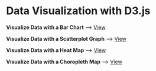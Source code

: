 # Data Visualization with D3.js

**Visualize Data with a Bar Chart** --> [View](https://bar-chart-d3-sr.netlify.app/)

**Visualize Data with a Scatterplot Graph** --> [View](https://scatterplot-graph-d3-sr.netlify.app/)

**Visualize Data with a Heat Map** --> [View](https://heat-map-d3-sr.netlify.app/)

**Visualize Data with a Choropleth Map** --> [View](https://choropleth-map-d3-sr.netlify.app/)
